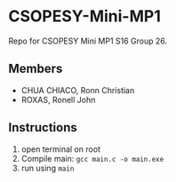 # CSOPESY-Mini-MP1
 Repo for CSOPESY Mini MP1 S16 Group 26.

## Members
- CHUA CHIACO, Ronn Christian
- ROXAS, Ronell John 

## Instructions
1. open terminal on root
2. Compile main: `gcc main.c -o main.exe`
3. run using `main`

